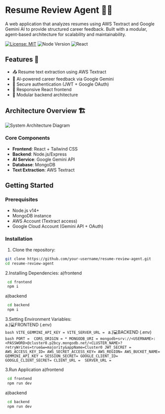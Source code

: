 # Resume Review Agent 📄✨

A web application that analyzes resumes using AWS Textract and Google Gemini AI to provide structured career feedback. Built with a modular, agent-based architecture for scalability and maintainability.

[![License: MIT](https://img.shields.io/badge/License-MIT-yellow.svg)](https://opensource.org/licenses/MIT)
![Node Version](https://img.shields.io/badge/Node.js-v14%2B-green)
![React](https://img.shields.io/badge/React-TailwindCSS-blue)

## Features 🚀
- 📤 Resume text extraction using AWS Textract
- 🧠 AI-powered career feedback via Google Gemini
- 🔐 Secure authentication (JWT + Google OAuth)
- 📱 Responsive React frontend
- 🧩 Modular backend architecture

## Architecture Overview 🏗️
![System Architecture Diagram](https://via.placeholder.com/800x400.png?text=Architecture+Diagram+Placeholder)

### Core Components
- **Frontend**: React + Tailwind CSS
- **Backend**: Node.js/Express
- **AI Service**: Google Gemini API
- **Database**: MongoDB
- **Text Extraction**: AWS Textract

## Getting Started

### Prerequisites
- Node.js v14+
- MongoDB instance
- AWS Account (Textract access)
- Google Cloud Account (Gemini API + OAuth)

### Installation

1. Clone the repository:
```bash
git clone https://github.com/your-username/resume-review-agent.git
cd resume-review-agent

```

2.Installing Dependencies:
 a)frontend
   ```bash
    cd frontend
    npm i
  ```
 a)backend
   ```bash
    cd backend
    npm i
  ```
3.Setting Environment Variables:
<br>
  a.)💻FRONTEND (.env)
  <br>
    ```bash
    VITE_GEMMINI_API_KEY =
    VITE_SERVER_URL =
    ```
  a.)💻BACKEND (.env)
    ```bash
    PORT = 
    CORS_ORIGIN = *
    MONGODB_URI = mongodb+srv://<USERNAME>:<PASSWORD>@cluster0.p2bcy.mongodb.net/<CLUSTER_NAME>?    
    retryWrites=true&w=majority&appName=Cluster0
    JWT_SECRET = 
    AWS_ACCESS_KEY_ID=
    AWS_SECRET_ACCESS_KEY=
    AWS_REGION=
    AWS_BUCKET_NAME=
GEMMINI_API_KEY =
SESSION_SECRET=
GOOGLE_CLIENT_ID=
GOOGLE_CLIENT_SECRET=
CLIENT_URL = 
SERVER_URL = 
    ```

3.Run Application
   a)frontend
   ```bash
    cd frontend
    npm run dev
  ```
 a)backend
   ```bash
    cd backend
    npm run dev
  ```


